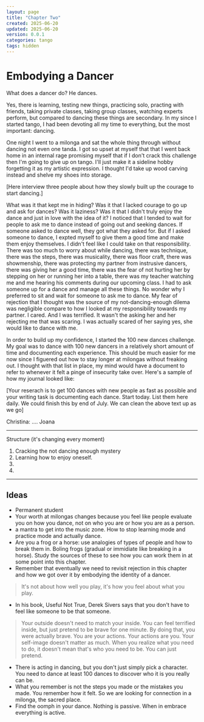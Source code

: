 ```yaml
---
layout: page
title: "Chapter Two"
created: 2025-06-20
updated: 2025-06-20
version: 0.0.1
categories: tango
tags: hidden
---
```


<style>
  .new-sub-section {
    font-size: 1.3em;
  }
</style>


# Embodying a Dancer

What does a dancer do? He dances.

Yes, there is learning, testing new things, practicing solo, practing with friends, taking private classes, taking group classes, watching experts perform, but compared to dancing these things are secondary. In my since I started tango, I had been devoting all my time to everything, but the most important: dancing.

One night I went to a milonga and sat the whole thing through without dancing not even one tanda. I got so upset at myself that that I went back home in an internal rage promising myself that if I don't crack this challenge then I'm going to give up on tango. I'll just make it a sideline hobby forgetting it as my artistic expression. I thought I'd take up wood carving instead and shelve my shoes into storage.

[Here interview three people about how they slowly built up the courage to start dancing.]

What was it that kept me in hiding? Was it that I lacked courage to go up and ask for dances? Was it laziness? Was it that I didn't truly enjoy the dance and just in love with the idea of it? I noticed that I tended to wait for people to ask me to dance instead of going out and seeking dances. If someone asked to dance well, they got what they asked for. But if I asked someone to dance, I expted myself to give them a good time and make them enjoy themselves. I didn't feel like I could take on that responsibility. There was too much to worry about while dancing, there was technique, there was the steps, there was musicality, there was floor craft, there was showmenship, there was protecting my partner from instrusive dancers, there was giving her a good time, there was the fear of not hurting her by stepping on her or running her into a table, there was my teacher watching me and me hearing his comments during our upcoming class. I had to ask someone up for a dance and manage all these things. No wonder why I preferred to sit and wait for someone to ask me to dance. My fear of rejection that I thought was the source of my not-dancing-enough dilema was negligible compare to how I looked at my responsibility towards my partner. I cared. And I was terrified. It wasn't the asking her and her rejecting me that was scaring. I was actually scared of her saying yes, she would like to dance with me.

In order to build up my confidence, I started the 100 new dances challenge. My goal was to dance with 100 new dancers in a relatively short amount of time and documenting each experience. This should be much easier for me now since I figuered out how to stay longer at milongas without freaking out. I thought with that list in place, my mind would have a document to refer to whenever it felt a pinge of insecurity take over. Here's a sample of how my journal looked like:

[Your reserach is to get 100 dances with new people as fast as possible and your writing task is documenting each dance. Start today. List them here daily. We could finish this by end of July. We can clean the above text up as we go]

Christina:
....
Joana


---

Structure (it's changing every moment)
1. Cracking the not dancing enough mystery
2. Learning how to enjoy oneself.
3.
4.

---

## Ideas

* Permanent student
* Your worth at milongas changes because you feel like people evaluate you on how you dance, not on who you are or how you are as a person.
* a mantra to get into the music zone. How to stop learning mode and practice mode and actually dance.
* Are you a frog or a horse: use analogies of types of people and how to break them in. Boling frogs (gradual or immidiate like breaking in a horse). Study the sources of these to see how you can work them in at some point into this chapter.
* Remember that eventually we need to revisit rejection in this chapter and how we got over it by embodying the identity of a dancer.
> It's not about how well you play, it's how you feel about what you play.
* In his book, Useful Not True, Derek Sivers says that you don't have to feel like someone to be that someone.

> Your outside doesn't need to match your inside.
> You can feel terrified inside, but just pretend to be brave for one minute. By doing that, you were actually brave.
> You are your actions. Your actions are you. Your self-image doesn't matter as much.
> When you realize what you need to do, it doesn't mean that's who you need to be. You can just pretend.
* There is acting in dancing, but you don't just simply pick a character. You need to dance at least 100 dances to discover who it is you really can be.
* What you remember is not the steps you made or the mistakes you made. You remember how it felt. So we are looking for connection in a milonga, the sacred place.
* Find the oomph in your dance. Nothing is passive. When in embrace everything is active.
